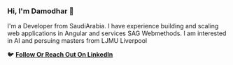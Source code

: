 ### Hi, I'm Damodhar 👋

I'm a Developer from SaudiArabia. I have experience building and scaling web applications in Angular and services SAG Webmethods. I am interested in AI and persuing masters from LJMU Liverpool

🐦 **[Follow Or Reach Out On LinkedIn](https://www.linkedin.com/in/damodharreddy-mudireddy-32a611202/)**<br/>


